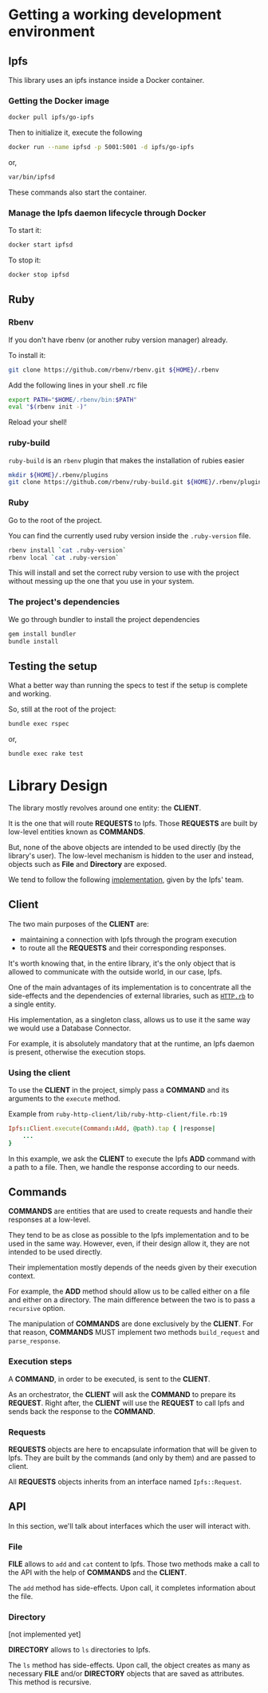 # Getting a working development environment

## Ipfs

This library uses an ipfs instance inside a Docker container.

### Getting the Docker image

```bash
docker pull ipfs/go-ipfs
```

Then to initialize it, execute the following

```bash
docker run --name ipfsd -p 5001:5001 -d ipfs/go-ipfs
```

or,

```bash
var/bin/ipfsd
```

These commands also start the container.


### Manage the Ipfs daemon lifecycle through Docker

To start it:

```bash
docker start ipfsd
```

To stop it:

```bash
docker stop ipfsd
```

## Ruby

### Rbenv

If you don't have rbenv (or another ruby version manager) already.

To install it:

```bash
git clone https://github.com/rbenv/rbenv.git ${HOME}/.rbenv
```

Add the following lines in your shell .rc file

```bash
export PATH="$HOME/.rbenv/bin:$PATH"
eval "$(rbenv init -)"
```

Reload your shell!


### ruby-build

`ruby-build` is an `rbenv` plugin that makes the installation of rubies easier

```bash
mkdir ${HOME}/.rbenv/plugins
git clone https://github.com/rbenv/ruby-build.git ${HOME}/.rbenv/plugins/ruby-build
```

### Ruby

Go to the root of the project.

You can find the currently used ruby version inside the `.ruby-version` file.

```bash
rbenv install `cat .ruby-version`
rbenv local `cat .ruby-version`
```

This will install and set the correct ruby version to use with the project
without messing up the one that you use in your system.


### The project's dependencies

We go through bundler to install the project dependencies

```sh
gem install bundler
bundle install
```

## Testing the setup

What a better way than running the specs to test if the setup is
complete and working.

So, still at the root of the project:

```bash
bundle exec rspec
```

or,

```bash
bundle exec rake test
```

# Library Design

The library mostly revolves around one entity: the **CLIENT**.

It is the one that will route **REQUESTS** to Ipfs. Those **REQUESTS**
are built by low-level entities known as **COMMANDS**.

But, none of the above objects are intended to be used directly (by
the library's user). The low-level mechanism is hidden to the user and
instead, objects such as **File** and **Directory** are exposed.

We tend to follow the following [implementation](https://github.com/ipfs/interface-ipfs-core/tree/master/SPEC), given by
the Ipfs' team.

## Client

The two main purposes of the **CLIENT** are:

- maintaining a connection with Ipfs through the program execution
- to route all the **REQUESTS** and their corresponding responses.

It's worth knowing that, in the entire library, it's the only object
that is allowed to communicate with the outside world, in our case,
Ipfs.

One of the main advantages of its implementation is to concentrate all
the side-effects and the dependencies of external libraries, such as
[`HTTP.rb`](https://github.com/httprb/http) to a single entity.

His implementation, as a singleton class, allows us to use it the
same way we would use a Database Connector.

For example, it is absolutely mandatory that at the runtime, an Ipfs
daemon is present, otherwise the execution stops.

### Using the client

To use the **CLIENT** in the project, simply pass a **COMMAND** and
its arguments to the `execute` method.

Example from `ruby-http-client/lib/ruby-http-client/file.rb:19`

```ruby
Ipfs::Client.execute(Command::Add, @path).tap { |response|
	...
}
```

In this example, we ask the **CLIENT** to execute the Ipfs **ADD**
command with a path to a file. Then, we handle the response according
to our needs.

## Commands

**COMMANDS** are entities that are used to create requests and
handle their responses at a low-level.

They tend to be as close as possible to the Ipfs implementation and
to be used in the same way. However, even, if their design allow it,
they are not intended to be used directly.

Their implementation mostly depends of the needs given by their
execution context.

For example, the **ADD** method should allow us to be called either on
a file and either on a directory. The main difference between the two
is to pass a `recursive` option.

The manipulation of **COMMANDS** are done exclusively by the
**CLIENT**. For that reason, **COMMANDS** MUST implement two methods
`build_request` and `parse_response`.

### Execution steps

A **COMMAND**, in order to be executed, is sent to the **CLIENT**.

As an orchestrator, the **CLIENT** will ask the **COMMAND** to prepare
its **REQUEST**. Right after, the **CLIENT** will use the **REQUEST**
to call Ipfs and sends back the response to the **COMMAND**.

### Requests

**REQUESTS** objects are here to encapsulate information that will be
given to Ipfs. They are built by the commands (and only by them) and
are passed to client.

All **REQUESTS** objects inherits from an interface named `Ipfs::Request`.

## API

In this section, we'll talk about interfaces which the user will
interact with.

### File

**FILE** allows to `add` and `cat` content to Ipfs. Those two methods
make a call to the API with the help of **COMMANDS** and the **CLIENT**.

The `add` method has side-effects. Upon call, it completes information
about the file.

### Directory

[not implemented yet]

**DIRECTORY** allows to `ls` directories to Ipfs.


The `ls` method has side-effects. Upon call, the object creates as many
as necessary **FILE** and/or **DIRECTORY** objects that are saved as
attributes. This method is recursive.
